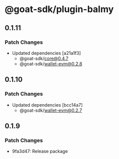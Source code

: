 # @goat-sdk/plugin-balmy

## 0.1.11

### Patch Changes

- Updated dependencies [a21a1f3]
  - @goat-sdk/core@0.4.7
  - @goat-sdk/wallet-evm@0.2.8

## 0.1.10

### Patch Changes

- Updated dependencies [bcc14a7]
  - @goat-sdk/wallet-evm@0.2.7

## 0.1.9

### Patch Changes

- 9fa3d47: Release package
